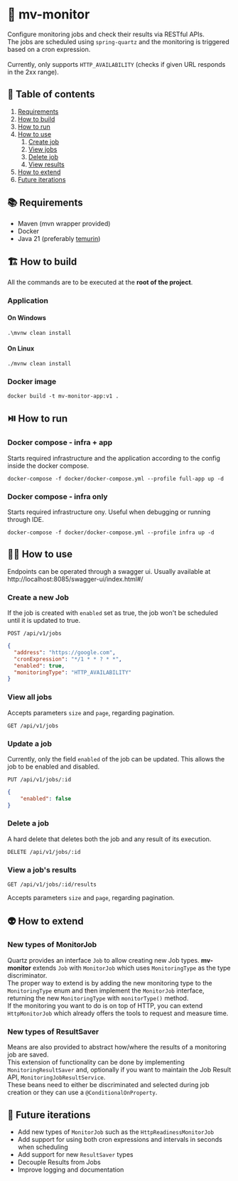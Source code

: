 # 🤖 mv-monitor
Configure monitoring jobs and check their results via RESTful APIs.
<br>
The jobs are scheduled using `spring-quartz` and the monitoring is triggered 
based on a cron expression.
<br><br>
Currently, only supports `HTTP_AVAILABILITY` (checks if given URL responds in the 2xx range).

## 🧾 Table of contents
1. [Requirements](#-requirements)
2. [How to build](#-how-to-build)
3. [How to run](#-how-to-run)
4. [How to use](#-how-to-use)
   1. [Create job](#create-a-new-job)
   2. [View jobs](#view-all-jobs)
   3. [Delete job](#delete-a-job)
   4. [View results](#view-a-jobs-results)
5. [How to extend](#-how-to-extend)
6. [Future iterations](#-future-iterations)

## 📚 Requirements
- Maven (mvn wrapper provided)
- Docker
- Java 21 (preferably [temurin](https://adoptium.net/))

## 🏗️ How to build
All the commands are to be executed at the **root of the project**.
### Application
#### On Windows
```shell
.\mvnw clean install
```

#### On Linux
```shell
./mvnw clean install
```

### Docker image
```shell
docker build -t mv-monitor-app:v1 .
```

## ⏯️ How to run
### Docker compose - infra + app
Starts required infrastructure and the application according to the config inside the docker compose. 
```shell
docker-compose -f docker/docker-compose.yml --profile full-app up -d
```

### Docker compose - infra only
Starts required infrastructure ony. Useful when debugging or running through IDE.
```shell
docker-compose -f docker/docker-compose.yml --profile infra up -d
```
## 🧑‍💻 How to use
Endpoints can be operated through a swagger ui. Usually available at http://localhost:8085/swagger-ui/index.html#/

### Create a new Job

If the job is created with `enabled` set as true, the job won't be scheduled until it is updated to true.

`POST /api/v1/jobs`

```json
{
  "address": "https://google.com",
  "cronExpression": "*/1 * * ? * *",
  "enabled": true,
  "monitoringType": "HTTP_AVAILABILITY"
}
```
### View all jobs

Accepts parameters `size` and `page`, regarding pagination.

`GET /api/v1/jobs`

### Update a job
Currently, only the field `enabled` of the job can be updated.
This allows the job to be enabled and disabled.

`PUT /api/v1/jobs/:id`

```json
{
    "enabled": false
}
```
### Delete a job
A hard delete that deletes both the job and any result of its execution. 

`DELETE /api/v1/jobs/:id`

### View a job's results

`GET /api/v1/jobs/:id/results`

Accepts parameters `size` and `page`, regarding pagination.

## 👽 How to extend

### New types of MonitorJob

Quartz provides an interface `Job` to allow creating new Job types.
**mv-monitor** extends `Job` with `MonitorJob` which uses `MonitoringType` as the type discriminator.
<br>
The proper way to extend is by adding the new monitoring type to the `MonitoringType` enum
and then implement the `MonitorJob` interface, returning the new `MonitoringType` with `monitorType()` method.
<br>
If the monitoring you want to do is on top of HTTP, you can extend `HttpMonitorJob` which already offers the tools to request and measure time.

### New types of ResultSaver

Means are also provided to abstract how/where the results of a monitoring job are saved.
<br>
This extension of functionality can be done by implementing `MonitoringResultSaver` and, optionally if you want to maintain the 
Job Result API, `MonitoringJobResultService`.
<br>
These beans need to either be discriminated and selected during job creation or they can use a `@ConditionalOnProperty`.

## 🔮 Future iterations
- Add new types of `MonitorJob` such as the `HttpReadinessMonitorJob`
- Add support for using both cron expressions and intervals in seconds when scheduling
- Add support for new `ResultSaver` types
- Decouple Results from Jobs
- Improve logging and documentation
